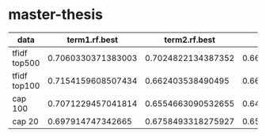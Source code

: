 # master-thesis

|data        |term1.rf.best     |term2.rf.best     |term3.rf.best     |term4.rf.best     |term5.rf.best     |
|------------|------------------|------------------|------------------|------------------|------------------|
|tfidf top500|0.7060330371383003|0.7024822134387352|0.6639619800489366|0.7229813664596273|0.6859479578392622|
|tfidf top100|0.7154159608507434|0.662403538490495 |0.6657872200263505|0.7280683229813665|0.7029644268774704|
|cap 100     |0.7071229457041814|0.6554663090532655|0.6446982872200263|0.6828379446640316|0.618729907773386 |
|cap 20      |0.697914747342665 |0.6758493318275927|0.6525179023874677|0.699111424807077 |0.6835641025641026|

